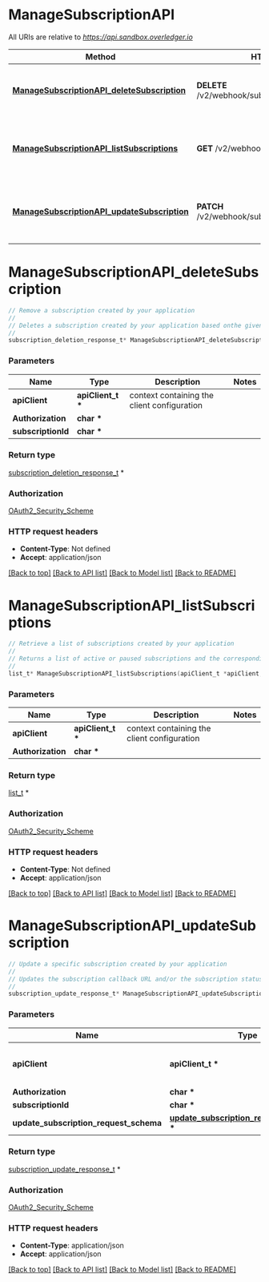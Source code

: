 # ManageSubscriptionAPI

All URIs are relative to *https://api.sandbox.overledger.io*

Method | HTTP request | Description
------------- | ------------- | -------------
[**ManageSubscriptionAPI_deleteSubscription**](ManageSubscriptionAPI.md#ManageSubscriptionAPI_deleteSubscription) | **DELETE** /v2/webhook/subscription/{subscriptionId} | Remove a subscription created by your application
[**ManageSubscriptionAPI_listSubscriptions**](ManageSubscriptionAPI.md#ManageSubscriptionAPI_listSubscriptions) | **GET** /v2/webhook/subscriptions | Retrieve a list of subscriptions created by your application
[**ManageSubscriptionAPI_updateSubscription**](ManageSubscriptionAPI.md#ManageSubscriptionAPI_updateSubscription) | **PATCH** /v2/webhook/subscription/{subscriptionId} | Update a specific subscription created by your application


# **ManageSubscriptionAPI_deleteSubscription**
```c
// Remove a subscription created by your application
//
// Deletes a subscription created by your application based onthe given Subscription ID. Deleting a subscription will stop updates being sent to the requested callback URL
//
subscription_deletion_response_t* ManageSubscriptionAPI_deleteSubscription(apiClient_t *apiClient, char * Authorization, char * subscriptionId);
```

### Parameters
Name | Type | Description  | Notes
------------- | ------------- | ------------- | -------------
**apiClient** | **apiClient_t \*** | context containing the client configuration |
**Authorization** | **char \*** |  | 
**subscriptionId** | **char \*** |  | 

### Return type

[subscription_deletion_response_t](subscription_deletion_response.md) *


### Authorization

[OAuth2_Security_Scheme](../README.md#OAuth2_Security_Scheme)

### HTTP request headers

 - **Content-Type**: Not defined
 - **Accept**: application/json

[[Back to top]](#) [[Back to API list]](../README.md#documentation-for-api-endpoints) [[Back to Model list]](../README.md#documentation-for-models) [[Back to README]](../README.md)

# **ManageSubscriptionAPI_listSubscriptions**
```c
// Retrieve a list of subscriptions created by your application
//
// Returns a list of active or paused subscriptions and the corresponding Subscription IDs that were created by your application
//
list_t* ManageSubscriptionAPI_listSubscriptions(apiClient_t *apiClient, char * Authorization);
```

### Parameters
Name | Type | Description  | Notes
------------- | ------------- | ------------- | -------------
**apiClient** | **apiClient_t \*** | context containing the client configuration |
**Authorization** | **char \*** |  | 

### Return type

[list_t](list_subscription_response_schema.md) *


### Authorization

[OAuth2_Security_Scheme](../README.md#OAuth2_Security_Scheme)

### HTTP request headers

 - **Content-Type**: Not defined
 - **Accept**: application/json

[[Back to top]](#) [[Back to API list]](../README.md#documentation-for-api-endpoints) [[Back to Model list]](../README.md#documentation-for-models) [[Back to README]](../README.md)

# **ManageSubscriptionAPI_updateSubscription**
```c
// Update a specific subscription created by your application
//
// Updates the subscription callback URL and/or the subscription status to be either active or track only for the given Subscription ID. Updating the status to be track only will pause updates being sent to the requested callback URL
//
subscription_update_response_t* ManageSubscriptionAPI_updateSubscription(apiClient_t *apiClient, char * Authorization, char * subscriptionId, update_subscription_request_schema_t * update_subscription_request_schema);
```

### Parameters
Name | Type | Description  | Notes
------------- | ------------- | ------------- | -------------
**apiClient** | **apiClient_t \*** | context containing the client configuration |
**Authorization** | **char \*** |  | 
**subscriptionId** | **char \*** |  | 
**update_subscription_request_schema** | **[update_subscription_request_schema_t](update_subscription_request_schema.md) \*** |  | 

### Return type

[subscription_update_response_t](subscription_update_response.md) *


### Authorization

[OAuth2_Security_Scheme](../README.md#OAuth2_Security_Scheme)

### HTTP request headers

 - **Content-Type**: application/json
 - **Accept**: application/json

[[Back to top]](#) [[Back to API list]](../README.md#documentation-for-api-endpoints) [[Back to Model list]](../README.md#documentation-for-models) [[Back to README]](../README.md)

